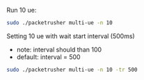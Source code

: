 Run 10 ue:
```bash
sudo ./packetrusher multi-ue -n 10
```

Setting 10 ue with wait start interval (500ms)
- note: interval should than 100
- default: interval = 500

```bash
sudo ./packetrusher multi-ue -n 10 -tr 500
```
